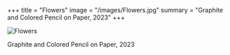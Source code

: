+++
title = "Flowers"
image = "/images/Flowers.jpg"
summary = "Graphite and Colored Pencil on Paper, 2023"
+++

![Flowers](/images/Flowers.jpg)

Graphite and Colored Pencil on Paper, 2023
